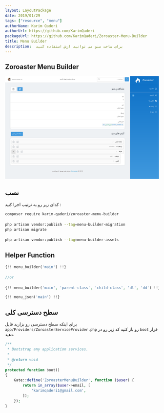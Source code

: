 ```yaml
---
layout: LayoutPackage
date: 2019/01/29
tags: ["resource", "menu"]
authorName: Karim Qaderi 
authorUrl: https://github.com/KarimQaderi
packageUrl: https://github.com/KarimQaderi/Zoroaster-Menu-Builder
title: Menu Builder
description:  برای ساخت منو می توانید ازش استفاده کنید
---
```


## Zoroaster Menu Builder

![Zoroaster Menu Builder](https://raw.githubusercontent.com/KarimQaderi/Zoroaster-Menu-Builder/master/img/img.png)



## نصب 
 
 کدای زیر رو به ترتیب اجرا کنید :

```bash
composer require karim-qaderi/zoroaster-menu-builder

php artisan vendor:publish --tag=menu-builder-migration
php artisan migrate

php artisan vendor:publish --tag=menu-builder-assets
```


## Helper Function

```php
{!! menu_builder('main') !!}

//or

{!! menu_builder('main', 'parent-class', 'child-class', 'dl', 'dd') !!}
```

```php
{!! menu_json('main') !!}
```



## سطح دسترسی کلی 

برای اینکه سطح دسترسی رو بزارید فایل `app/Providers/ZoroasterServiceProvider.php` رو باز کنید کد زیر رو در `boot` قرار دهید. 

```php
/**
 * Bootstrap any application services.
 *
 * @return void
 */
protected function boot()
{
    Gate::define('ZoroasterMenuBuilder', function ($user) {
        return in_array($user->email, [
            'karimqaderi1@gmail.com',
        ]);
    });
}
```


